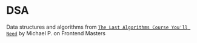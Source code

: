 # DSA

Data structures and algorithms from [`The Last Algorithms Course You'll Need`](https://frontendmasters.com/courses/algorithms/) by Michael P. on Frontend Masters

